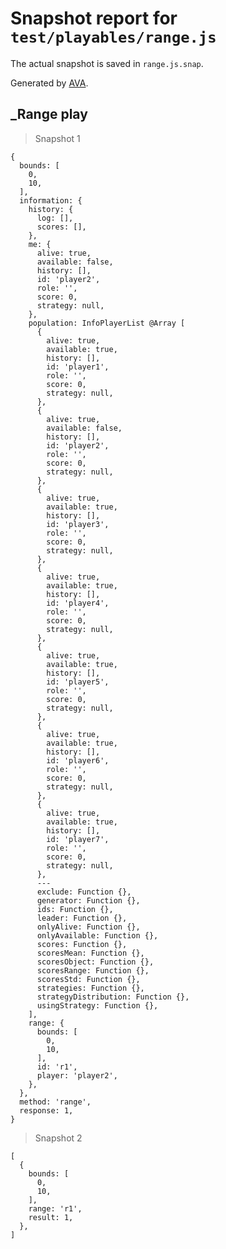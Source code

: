 # Snapshot report for `test/playables/range.js`

The actual snapshot is saved in `range.js.snap`.

Generated by [AVA](https://ava.li).

## _Range play

> Snapshot 1

    {
      bounds: [
        0,
        10,
      ],
      information: {
        history: {
          log: [],
          scores: [],
        },
        me: {
          alive: true,
          available: false,
          history: [],
          id: 'player2',
          role: '',
          score: 0,
          strategy: null,
        },
        population: InfoPlayerList @Array [
          {
            alive: true,
            available: true,
            history: [],
            id: 'player1',
            role: '',
            score: 0,
            strategy: null,
          },
          {
            alive: true,
            available: false,
            history: [],
            id: 'player2',
            role: '',
            score: 0,
            strategy: null,
          },
          {
            alive: true,
            available: true,
            history: [],
            id: 'player3',
            role: '',
            score: 0,
            strategy: null,
          },
          {
            alive: true,
            available: true,
            history: [],
            id: 'player4',
            role: '',
            score: 0,
            strategy: null,
          },
          {
            alive: true,
            available: true,
            history: [],
            id: 'player5',
            role: '',
            score: 0,
            strategy: null,
          },
          {
            alive: true,
            available: true,
            history: [],
            id: 'player6',
            role: '',
            score: 0,
            strategy: null,
          },
          {
            alive: true,
            available: true,
            history: [],
            id: 'player7',
            role: '',
            score: 0,
            strategy: null,
          },
          ---
          exclude: Function {},
          generator: Function {},
          ids: Function {},
          leader: Function {},
          onlyAlive: Function {},
          onlyAvailable: Function {},
          scores: Function {},
          scoresMean: Function {},
          scoresObject: Function {},
          scoresRange: Function {},
          scoresStd: Function {},
          strategies: Function {},
          strategyDistribution: Function {},
          usingStrategy: Function {},
        ],
        range: {
          bounds: [
            0,
            10,
          ],
          id: 'r1',
          player: 'player2',
        },
      },
      method: 'range',
      response: 1,
    }

> Snapshot 2

    [
      {
        bounds: [
          0,
          10,
        ],
        range: 'r1',
        result: 1,
      },
    ]
